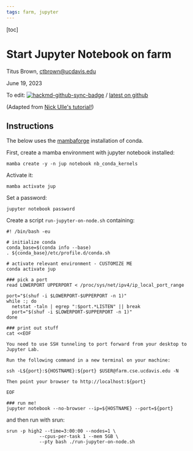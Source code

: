 ```yaml
---
tags: farm, jupyter
---
```


[toc]

# Start Jupyter Notebook on farm

Titus Brown, ctbrown@ucdavis.edu

June 19, 2023

To edit: [![hackmd-github-sync-badge](https://hackmd.io/9Uk2wAOiQs6hnnaV_39DtQ/badge)](https://hackmd.io/9Uk2wAOiQs6hnnaV_39DtQ) / [latest on github](https://github.com/dib-lab/farm-notes/blob/latest/jupyter-on-farm.md)

(Adapted from [Nick Ulle's tutorial!](https://nick-ulle.github.io/bag-of-tricks/chapters/remote-computing.html#running-jupyter-rstudio-remotely))

## Instructions

The below uses the [mambaforge](https://github.com/conda-forge/miniforge#mambaforge) installation of conda.

First, create a mamba environment with jupyter notebook installed:
```
mamba create -y -n jup notebook nb_conda_kernels
```
Activate it:
```
mamba activate jup
```
Set a password:
```
jupyter notebook password
```

Create a script `run-jupyter-on-node.sh` containing:
```
#! /bin/bash -eu

# initialize conda
conda_base=$(conda info --base)
. ${conda_base}/etc/profile.d/conda.sh

# activate relevant environment - CUSTOMIZE ME
conda activate jup

### pick a port
read LOWERPORT UPPERPORT < /proc/sys/net/ipv4/ip_local_port_range

port="$(shuf -i $LOWERPORT-$UPPERPORT -n 1)"
while :; do
  netstat -taln | egrep ":$port.*LISTEN" || break
  port="$(shuf -i $LOWERPORT-$UPPERPORT -n 1)"
done

### print out stuff
cat <<EOF

You need to use SSH tunneling to port forward from your desktop to Jupyter Lab.

Run the following command in a new terminal on your machine:

ssh -L${port}:${HOSTNAME}:${port} $USER@farm.cse.ucdavis.edu -N

Then point your browser to http://localhost:${port}

EOF

### run me!
jupyter notebook --no-browser --ip=${HOSTNAME} --port=${port}
```

and then run with srun:
```
srun -p high2 --time=3:00:00 --nodes=1 \
            --cpus-per-task 1 --mem 5GB \
            --pty bash ./run-jupyter-on-node.sh
```
